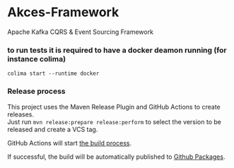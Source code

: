 # Akces-Framework

Apache Kafka CQRS & Event Sourcing Framework

### to run tests it is required to have a docker deamon running (for instance colima)

```shell
colima start --runtime docker
```

### Release process

This project uses the Maven Release Plugin and GitHub Actions to create releases.\
Just run `mvn release:prepare release:perform` to select the version to be released and create a
VCS tag.

GitHub Actions will start [the build process](https://github.com/elasticsoftwarefoundation/akces-framework/actions/workflows/maven-publish.yml).

If successful, the build will be automatically published to [Github Packages](https://maven.pkg.github.com/elasticsoftwarefoundation/akces-framework/).
